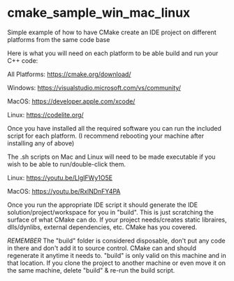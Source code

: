 # cmake_sample_win_mac_linux
Simple example of how to have CMake create an IDE project on different platforms from the same code base

Here is what you will need on each platform to be able build and run your C++ code:

All Platforms:
https://cmake.org/download/

Windows:
https://visualstudio.microsoft.com/vs/community/

MacOS:
https://developer.apple.com/xcode/

Linux:
https://codelite.org/

Once you have installed all the required software you can run the included script for each platform.
(I recommend rebooting your machine after installing any of above)

The .sh scripts on Mac and Linux will need to be made executable if you wish to be able to run/double-click them.

Linux: 
https://youtu.be/LlgIFWy1O5E 

MacOS:
https://youtu.be/RxlNDnFY4PA

Once you run the appropriate IDE script it should generate the IDE solution/project/workspace for you in "build".
This is just scratching the surface of what CMake can do.
If your project needs/creates static libraires, dlls/dynlibs, external dependencies, etc. CMake has you covered.

*REMEMBER* The "build" folder is considered disposable, don't put any code in there and don't add it to source control. 
CMake can and should regenerate it anytime it needs to. "build" is only valid on this machine and in that location.
If you clone the project to another machine or even move it on the same machine, delete "build" & re-run the build script.


